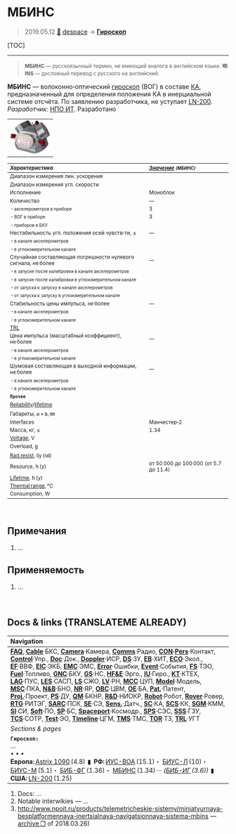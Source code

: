 # МБИНС
> 2019.05.12 [🚀](../index/index.md) [despace](index.md) → **[Гироскоп](iu.md)**

[TOC]

---

> <small>**МБИНС** — русскоязычный термин, не имеющий аналога в английском языке. **㎆INS** — дословный перевод с русского на английский.</small>

**МБИНС** — волоконно‑оптический [гироскоп](iu.md) (ВОГ) в составе [КА](sc.md), предназначенный для определения положения КА в инерциальной системе отсчёта. По заявлению разработчика, не уступает [LN-200](ln_200.md).  
*Разработчик:* [НПО ИТ](zz_npoit.md). Разработано  

| |
|:--|
|[![](f/iu/m/mbins_pic1_thumb.jpg)](f/iu/m/mbins_pic1.png)|

<small>

|*Характеристика*|*[Значение](si.md) <small>(МБИНС)</small>*|
|:--|:--|
|Диапазон измерения лин. ускорения| |
|Диапазон измерения угл. скорости| |
|Исполнение|Моноблок|
|Количество|—|
|<small>・акселерометров в приборе</small>|3|
|<small>・ВОГ в приборе</small>|3|
|<small>・приборов в БКУ</small>| |
|Нестабильность угл. положения осей чувств‑ти, ≤|—|
|<small>・в канале акселерометров</small>| |
|<small>・в углоизмерительном канале</small>| |
|Случайная составляющая погрешности нулевого сигнала, не более|—|
|<small>・в запуске после калибровки в канале акселерометров</small>| |
|<small>・в запуске после калибровки в углоизмерительном канале</small>| |
|<small>・от запуска к запуску в канале акселерометров</small>| |
|<small>・от запуска к запуску в углоизмерительном канале</small>| |
|Стабильность цены импульса, не более|—|
|<small>・в канале акселерометров</small>| |
|<small>・в углоизмерительном канале</small>| |
|[TRL](trl.md)| |
|Цена импульса (масштабный коэффициент), не более|—|
|<small>・в канале акселерометров</small>| |
|<small>・в углоизмерительном канале</small>| |
|Шумовая составляющая в выходной информации, не более|—|
|<small>・в канале акселерометров</small>| |
|<small>・в углоизмерительном канале</small>| |
|**`Прочее`**| |
|[Reliability](qm.md)/[lifetime](lifetime.md)| |
|Габариты, ⌀ × в, ㎜| |
|Interfaces|Манчестер‑2|
|Масса, кг, ≤|1.34|
|[Voltage](voltage.md), V| |
|Overload, g| |
|[Rad.resist](ion_rad.md), ㏉ (㎭)| |
|Resource, h (y)|от 50 000 до 100 000 (от 5.7 до 11.4)|
|[Lifetime](lifetime.md), h (y)| |
|[Thermal range](tcs.md), ℃| |
|Consumption, W| |

</small>



<p style="page-break-after:always"> </p>

## Примечания
   1. …



## Применяемость
   1. …



<p style="page-break-after:always"> </p>

## Docs & links (TRANSLATEME ALREADY)
|Navigation|
|:--|
|**[FAQ](faq.md)**, **[Cable](cable.md)**·БКС, **[Camera](cam.md)**·Камера, **[Comms](comms.md)**·Радио, **[CON](contact.md)·[Pers](person.md)**·Контакт, **[Control](control.md)**·Упр., **[Doc](doc.md)**·Док., **[Doppler](doppler.md)**·ИСР, **[DS](ds.md)**·ЗУ, **[EB](eb.md)**·ХИТ, **[ECO](ecology.md)**·Экол., **[EF](ef.md)**·ВВФ, **[ElC](elc.md)**·ЭКБ, **[EMC](emc.md)**·ЭМС, **[Error](error.md)**·Ошибки, **[Event](event.md)**·События, **[FS](fs.md)**·ТЭО, **[Fuel](fuel.md)**·Топливо, **[GNC](gnc.md)**·БКУ, **[GS](scs.md)**·НС, **[HF&E](hfe.md)**·Эрго., **[IU](iu.md)**·Гиро., **[KT](kt.md)**·КТЕХ, **[LAG](lag.md)**·ПУC, **[LES](les.md)**·САСП, **[LS](ls.md)**·СЖО, **[LV](lv.md)**·РН, **[MCC](mcc.md)**·ЦУП, **[Model](model.md)**·Модель, **[MSC](sc.md)**·ПКА, **[N&B](nnb.md)**·БНО, **[NR](nr.md)**·ЯР, **[OBC](obc.md)**·ЦВМ, **[OE](oe.md)**·БА, **[Pat.](патент.md)**·Патент, **[Proj.](project.md)**·Проект, **[PS](ps.md)**·ДУ, **[QM](qm.md)**·БКНР, **[R&D](rnd.md)**·НИОКР, **[Robot](robotics.md)**·Робот, **[Rover](rover.md)**·Ровер, **[RTG](rtg.md)**·РИТЭГ, **[SARC](sarc.md)**·ПСК, **[SE](se.md)**·СЭ, **[Sens.](sensor.md)**·Датч., **[SC](sc.md)**·КА, **[SCS](scs.md)**·КК, **[SGM](sgm.md)**·КММ, **[SI](si.md)**·СИ, **[Soft](soft.md)**·ПО, **[SP](sp.md)**·БС, **[Spaceport](spaceport.md)**·Космодр., **[SPS](sps.md)**·СЭС, **[SSS](sss.md)**·ГЗУ, **[TCS](tcs.md)**·СОТР, **[Test](test.md)**·ЭО, **[Timeline](timeline.md)**·ЦГМ, **[TMS](tms.md)**·ТМС, **[TOR](tor.md)**·ТЗ, **[TRL](trl.md)**·УГТ|
|*Sections & pages*|
|**`Гироскоп:`**<br> …<br>• • •<br> **Европа:** [Astrix 1090](astrix_1090.md) (4.8)  ▮  **РФ:** [ИУС-ВОА](ius_voa.md) (15.1)・ [БИУС-Л](bius_l.md) (10)・ [БИУС-М](bius_m.md) (5.1)・ [БИБ-ФГ](bib_fg.md) (1.36)・ [МБИНС](mbins.md) (1.34) ··· *([БИБ-ИГ](bib_ig.md) (3.6))*  ▮  **США:** [LN-200](ln_200.md) (1.25)|

   1. Docs: …
   1. Notable interwikies — …
   1. <http://www.npoit.ru/products/telemetricheskie-sistemy/miniatyurnaya-besplatformennaya-inertsialnaya-navigatsionnaya-sistema-mbins> — [archive ❐](f/iu/m/mbins_npoit_ru.djvu) of 2018.03.26)

